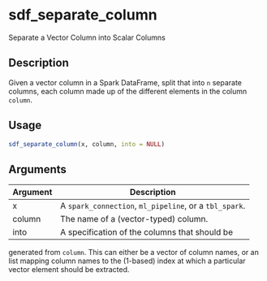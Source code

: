 # sdf_separate_column


Separate a Vector Column into Scalar Columns




## Description

Given a vector column in a Spark DataFrame, split that
into ``n`` separate columns, each column made up of
the different elements in the column ``column``.





## Usage
```r
sdf_separate_column(x, column, into = NULL)
```




## Arguments


Argument      |Description
------------- |----------------
x | A ``spark_connection``, ``ml_pipeline``, or a ``tbl_spark``.
column | The name of a (vector-typed) column.
into | A specification of the columns that should be
generated from ``column``. This can either be a
vector of column names, or an  list mapping column
names to the (1-based) index at which a particular
vector element should be extracted.






